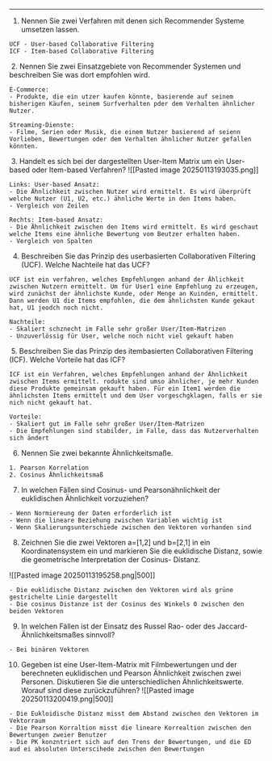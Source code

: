___
1. Nennen Sie zwei Verfahren mit denen sich Recommender Systeme umsetzen lassen.

```
UCF - User-based Collaborative Filtering
ICF - Item-based Collaborative Filtering
```

 2. Nennen Sie zwei Einsatzgebiete von Recommender Systemen und beschreiben Sie was dort empfohlen wird.

```
E-Commerce:
- Produkte, die ein utzer kaufen könnte, basierende auf seinem bisherigen Käufen, seinem Surfverhalten pder dem Verhalten ähnlicher Nutzer.

Streaming-Dienste:
- Filme, Serien oder Musik, die einem Nutzer basierend af seienn Vorlieben, Bewertungen oder dem Verhalten ähnlicher Nutzer gefallen könnten.
```

 3. Handelt es sich bei der dargestellten User-Item Matrix um ein User-based oder Item-based Verfahren?
![[Pasted image 20250113193035.png]]

```
Links: User-based Ansatz:
- Die Ähnlichkeit zwischen Nutzer wird ermittelt. Es wird überprüft welche Nutzer (U1, U2, etc.) ähnliche Werte in den Items haben.
- Vergleich von Zeilen

Rechts: Item-based Ansatz:
- Die Ähnlichkeit zwischen den Items wird ermittelt. Es wird geschaut welche Items eine ähnliche Bewertung vom Beutzer erhalten haben.
- Vergleich von Spalten
```

4. Beschreiben Sie das Prinzip des userbasierten Collaborativen Filtering (UCF). Welche Nachteile hat das UCF?

```
UCF ist ein verfahren, welches Empfehlungen anhand der Ählichkeit zwischen Nutzern ermittelt. Um für User1 eine Empfehlung zu erzeugen, wird zunächst der ähnlichste Kunde, oder Menge an Kuinden, ermittelt. Dann werden U1 die Items empfohlen, die dem ähnlichsten Kunde gekaut hat, U1 jeodch noch nicht.

Nachteile:
- Skaliert schznecht im Falle sehr großer User/Item-Matrizen
- Unzuverlössig für User, welche noch nicht viel gekauft haben
```

 5. Beschreiben Sie das Prinzip des itembasierten Collaborativen Filtering (ICF). Welche Vorteile hat das ICF?

```
ICF ist ein Verfahren, welches Empfehlungen anhand der Ähnlichkeit zwischen Items ermittelt. rodukte sind umso ähnlicher, je mehr Kunden diese Produkte gemeinsam gekauft haben. Für ein Item1 werden die ähnlichsten Items ermittelt und dem User vorgeschgklagen, falls er sie nich nicht gekauft hat.

Vorteile:
- Skaliert gut im Falle sehr großer User/Item-Matrizen
- Die Empfehlungen sind stabilder, im Falle, dass das Nutzerverhalten sich ändert
```

6. Nennen Sie zwei bekannte Ähnlichkeitsmaße.

```
1. Pearson Korrelation
2. Cosinus Ähnlichkeitsmaß
```

7. In welchen Fällen sind Cosinus- und Pearsonähnlichkeit der euklidischen Ähnlichkeit vorzuziehen?

```
- Wenn Normiereung der Daten erforderlich ist
- Wenn die lineare Beziehung zwischen Variablen wichtig ist
- Wenn Skalierungsunterschiede zwischen den Vektoren vorhanden sind
```

8. Zeichnen Sie die zwei Vektoren a=[1,2] und b=[2,1] in ein Koordinatensystem ein und markieren Sie die euklidische Distanz, sowie die geometrische Interpretation der Cosinus- Distanz.

![[Pasted image 20250113195258.png|500]]

```
- Die euklidische Distanz zwischen den Vektoren wird als grüne gestrichelte Linie dargestellt
- Die cosinus Distanze ist der Cosinus des Winkels 0 zwischen den beiden Vektoren
```

9. In welchen Fällen ist der Einsatz des Russel Rao- oder des Jaccard-Ähnlichkeitsmaßes sinnvoll?

```
- Bei binären Vektoren
```

10. Gegeben ist eine User-Item-Matrix mit Filmbewertungen und der berechneten euklidischen und Pearson Ähnlichkeit zwischen zwei Personen. Diskutieren Sie die unterschiedlichen Ähnlichkeitswerte. Worauf sind diese zurückzuführen?
![[Pasted image 20250113200419.png|500]]

```
- Die Eukloidische Distanz misst dem Abstand zwischen den Vektoren im Vektorraum
- Die Pearson Korraltion misst die lineare Korrealtion zwischen den Bewertungen zweier Benutzer
- Die PK konzntriert sich auf den Trens der Bewertungen, und die ED aud ei absoluten Unterscihede zwischen den Bewertungen
```